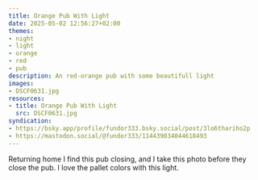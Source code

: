 ```yaml
---
title: Orange Pub With Light
date: 2025-05-02 12:56:27+02:00
themes:
- night
- light
- orange
- red
- pub
description: An red-orange pub with some beautifull light
images:
- DSCF0631.jpg
resources:
- title: Orange Pub With Light
  src: DSCF0631.jpg
syndication:
- https://bsky.app/profile/fundor333.bsky.social/post/3lo6thariho2p
- https://mastodon.social/@fundor333/114439034044618493
---
```


Returning home I find this pub closing, and I take this photo before they close the pub.
I love the pallet colors with this light.

